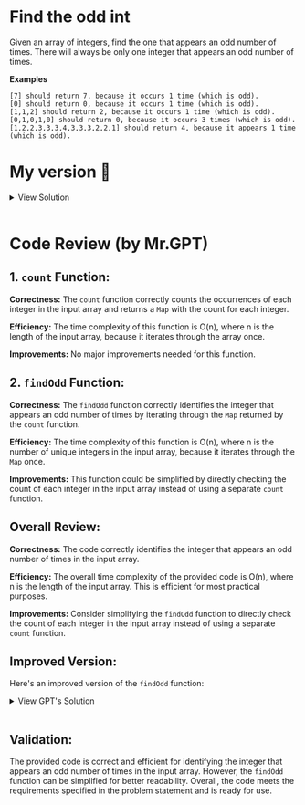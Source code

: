 # Find the odd int

Given an array of integers, find the one that appears an odd number of times. There will always be only one integer that appears an odd number of times.

**Examples**

    [7] should return 7, because it occurs 1 time (which is odd).
    [0] should return 0, because it occurs 1 time (which is odd).
    [1,1,2] should return 2, because it occurs 1 time (which is odd).
    [0,1,0,1,0] should return 0, because it occurs 3 times (which is odd).
    [1,2,2,3,3,3,4,3,3,3,2,2,1] should return 4, because it appears 1 time (which is odd).

# My version 🫣

<details>
<summary>View Solution</summary>

```javascript
function count(array) {
  const result = new Map();

  for (let i = 0; i < array.length; i++) {
    const currentItem = array[i];
    if (result.has(currentItem)) {
      result.set(currentItem, result.get(currentItem) + 1);
    } else {
      result.set(currentItem, 1);
    }
  }

  return result;
}

function findOdd(array) {
  const countedList = count(array);
  let oddCountItem;

  countedList.forEach((itemCount, item, _map) => {
    if (itemCount % 2) {
      oddCountItem = item;
    }
  });
  return oddCountItem;
}
```

</details>
<br >

# Code Review (by Mr.GPT)

## 1. `count` Function:

**Correctness:** The `count` function correctly counts the occurrences of each integer in the input array and returns a `Map` with the count for each integer.

**Efficiency:** The time complexity of this function is O(n), where n is the length of the input array, because it iterates through the array once.

**Improvements:** No major improvements needed for this function.

## 2. `findOdd` Function:

**Correctness:** The `findOdd` function correctly identifies the integer that appears an odd number of times by iterating through the `Map` returned by the `count` function.

**Efficiency:** The time complexity of this function is O(n), where n is the number of unique integers in the input array, because it iterates through the `Map` once.

**Improvements:** This function could be simplified by directly checking the count of each integer in the input array instead of using a separate `count` function.

## Overall Review:

**Correctness:** The code correctly identifies the integer that appears an odd number of times in the input array.

**Efficiency:** The overall time complexity of the provided code is O(n), where n is the length of the input array. This is efficient for most practical purposes.

**Improvements:** Consider simplifying the `findOdd` function to directly check the count of each integer in the input array instead of using a separate `count` function.

## Improved Version:

Here's an improved version of the `findOdd` function:

<details>
<summary>View GPT's Solution</summary>

```javascript
function findOdd(array) {
  const countMap = new Map();

  for (const num of array) {
    countMap.set(num, (countMap.get(num) || 0) + 1);
  }

  for (const [num, count] of countMap) {
    if (count % 2 !== 0) {
      return num;
    }
  }

  return null; // No odd count found
}
```

</details>
<br >

## Validation:

The provided code is correct and efficient for identifying the integer that appears an odd number of times in the input array. However, the `findOdd` function can be simplified for better readability. Overall, the code meets the requirements specified in the problem statement and is ready for use.
